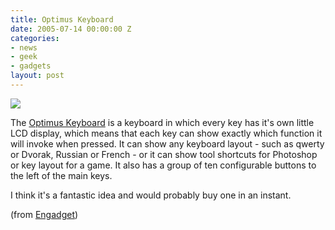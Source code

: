 ```yaml
---
title: Optimus Keyboard
date: 2005-07-14 00:00:00 Z
categories:
- news
- geek
- gadgets
layout: post
---
```


<a href="http://www.artlebedev.com/portfolio/optimus/"><img src="https://f001.backblazeb2.com/file/danbarber-me/images/2005-07-14-optimus-keyboard/optimus-key.jpg" class="left" /></a>

The <a href="http://www.artlebedev.com/portfolio/optimus/">Optimus Keyboard</a> is a keyboard in which every key has it's own little LCD display, which means that each key can show exactly which function it will invoke when pressed.  It can show any keyboard layout - such as qwerty or Dvorak, Russian or French - or it can show tool shortcuts for Photoshop or key layout for a game.  It also has a group of ten configurable buttons to the left of the main keys.

I think it's a fantastic idea and would probably buy one in an instant.

(from <a href="http://www.engadget.com/entry/1234000740050460/">Engadget</a>)

